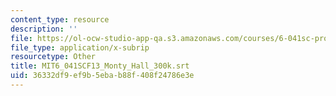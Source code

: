 ```yaml
---
content_type: resource
description: ''
file: https://ol-ocw-studio-app-qa.s3.amazonaws.com/courses/6-041sc-probabilistic-systems-analysis-and-applied-probability-fall-2013/36332df9ef9b5ebab88f408f24786e3e_MIT6_041SCF13_Monty_Hall_300k.vtt
file_type: application/x-subrip
resourcetype: Other
title: MIT6_041SCF13_Monty_Hall_300k.srt
uid: 36332df9-ef9b-5eba-b88f-408f24786e3e
---
```

